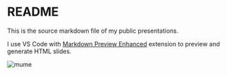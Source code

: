 # README

This is the source markdown file of my public presentations.

I use VS Code with [Markdown Preview Enhanced](https://marketplace.visualstudio.com/items?itemName=shd101wyy.markdown-preview-enhanced) extension to preview and generate HTML slides.

![mume](https://i.imgur.com/ifC1SVx.png)
